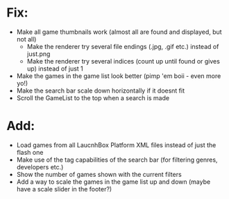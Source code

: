 # Fix:
* Make all game thumbnails work (almost all are found and displayed, but not all)
  - Make the renderer try several file endings (.jpg, .gif etc.) instead of just.png
  - Make the renderer try several indices (count up until found or gives up) instead of just 1
* Make the games in the game list look better (pimp 'em boii - even more yo!)
* Make the search bar scale down horizontally if it doesnt fit
* Scroll the GameList to the top when a search is made

# Add:
* Load games from all LaucnhBox Platform XML files instead of just the flash one
* Make use of the tag capabilities of the search bar (for filtering genres, developers etc.)
* Show the number of games shown with the current filters
* Add a way to scale the games in the game list up and down (maybe have a scale slider in the footer?)
